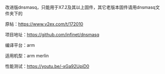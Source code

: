 改进版dnsmasq，只能用于X7.2及其以上固件，其它老版本固件请用dnsmasq文件夹下的

原帖：https://www.v2ex.com/t/172010

项目地址：https://github.com/infinet/dnsmasq

编译平台：arm

适用机型：arm merlin

性能测试：https://youtu.be/-xGa92UpiD0